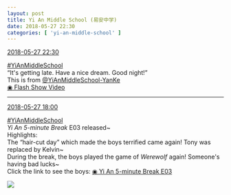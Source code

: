 ```yaml
---
layout: post
title: Yi An Middle School (易安中学)
date: 2018-05-27 22:30
categories: [ 'yi-an-middle-school' ]
---
```


<div class="weibo-info">
  <a href="https://weibo.com/6074218720/GiDuQAnqw">2018-05-27 22:30</a>
</div>

[#YiAnMiddleSchool](https://weibo.com/p/100808e5c67e0668537d4caddefd946dcff208/super_index)  
“It's getting late. Have a nice dream. Good night!”  
This is from [@YiAnMiddleSchool-YanKe](https://weibo.com/u/6505423304)  
[◉ Flash Show Video](https://www.miaopai.com/show/1v1h-i3qX~v7a0kDAh8o3yWw2gvvok2ZDHjPDQ__.htm)

<!-- more -->

---

<div class="weibo-info">
  <a href="https://weibo.com/6074218720/GiBJfp6Rt">2018-05-27 18:00</a>
</div>

[#YiAnMiddleSchool](https://weibo.com/p/100808e5c67e0668537d4caddefd946dcff208/super_index)  
*Yi An 5-minute Break* E03 released~  
Highlights:  
The “hair-cut day” which made the boys terrified came again! Tony was replaced by Kelvin~  
During the break, the boys played the game of *Werewolf* again! Someone's having bad lucks~  
Click the link to see the boys: [◉ Yi An 5-minute Break E03](https://www.bilibili.com/video/av23868600)

<a href="//wx3.sinaimg.cn/mw690/006D4NLGgy1frq1wjnwwyj30u01eytz0.jpg">
  <img class="weibo-pic-preview" src="//wx3.sinaimg.cn/orj360/006D4NLGgy1frq1wjnwwyj30u01eytz0.jpg" />
</a>
